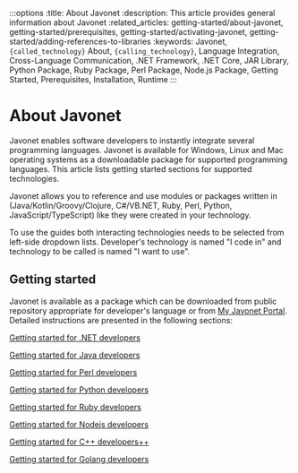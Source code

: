 :::options
:title: About Javonet
:description: This article provides general information about Javonet
:related_articles: getting-started/about-javonet, getting-started/prerequisites, getting-started/activating-javonet, getting-started/adding-references-to-libraries
:keywords: Javonet, `{called_technology}` About, `{calling_technology}`, Language Integration, Cross-Language Communication, .NET Framework, .NET Core, JAR Library, Python Package, Ruby Package, Perl Package, Node.js Package, Getting Started, Prerequisites, Installation, Runtime
:::

# About Javonet  
      
Javonet enables software developers to instantly integrate several programming languages. Javonet is available for Windows, Linux and Mac operating systems as a downloadable package for supported programming languages. This article lists getting started sections for supported technologies.
  
Javonet allows you to reference and use modules or packages written in (Java/Kotlin/Groovy/Clojure, C#/VB.NET, Ruby, Perl, Python, JavaScript/TypeScript) like they were created in your technology.  
  
To use the guides both interacting technologies needs to be selected from left-side dropdown lists. Developer's technology is named "I code in" and technology to be called is named "I want to use".   
  
## Getting started  
  
Javonet is available as a package which can be downloaded from public repository appropriate for developer's language or from [My Javonet Portal](https://my.javonet.com). Detailed instructions are presented in the following sections:  
  
[Getting started for .NET developers](/guides/v2/csharp/`{called_technology}`/getting-started/getting-started-dotnet)  

  
[Getting started for Java developers](/guides/v2/java/`{called_technology}`/getting-started/getting-started-java)  

  
[Getting started for Perl developers](/guides/v2/perl/`{called_technology}`/getting-started/getting-started-perl)  

  
[Getting started for Python developers](/guides/v2/python/`{called_technology}`/getting-started/getting-started-python)  

  
[Getting started for Ruby developers](/guides/v2/ruby/`{called_technology}`/getting-started/getting-started-ruby)  

  
[Getting started for Nodejs developers](/guides/v2/javascript/`{called_technology}`/getting-started/getting-started-nodejs)  

  
[Getting started for C++ developers++](/guides/v2/cpp/`{called_technology}`/getting-started/getting-started-cpp)  

  
[Getting started for Golang developers](/guides/v2/golang/`{called_technology}`/getting-started/getting-started-golang)    
  
